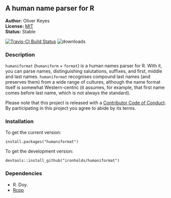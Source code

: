 ## A human name parser for R

__Author:__ Oliver Keyes <br/>
__License:__ [MIT](http://opensource.org/licenses/MIT)<br/>
__Status:__ Stable

[![Travis-CI Build Status](https://travis-ci.org/Ironholds/humaniformat.svg?branch=master)](https://travis-ci.org/Ironholds/humaniformat) ![downloads](http://cranlogs.r-pkg.org/badges/grand-total/humaniformat)

### Description
`humaniformat` (`humaniform` + `format`) is a human names parser for R. With it, you can parse names, distinguishing salutations, suffixes, and first, middle and last names. `humaniformat` recognises compound last names (and preserves them) from a wide range of cultures, although the name format itself is somewhat Western-centric (it assumes, for example, that first name comes before last name, which is not always the standard).

Please note that this project is released with a [Contributor Code of Conduct](https://github.com/Ironholds/humaniformat/blob/master/CONDUCT.md). By participating in this project you agree to abide by its terms.

### Installation

To get the current version:

    install.packages("humaniformat")

To get the development version:

    devtools::install_github("ironholds/humaniformat")

### Dependencies
* R. Doy.
* [Rcpp](https://cran.r-project.org/package=Rcpp)
